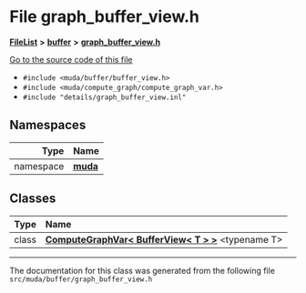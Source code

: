 

# File graph\_buffer\_view.h



[**FileList**](files.md) **>** [**buffer**](dir_9b44f68c181db0b11e9502e462454d05.md) **>** [**graph\_buffer\_view.h**](graph__buffer__view_8h.md)

[Go to the source code of this file](graph__buffer__view_8h_source.md)



* `#include <muda/buffer/buffer_view.h>`
* `#include <muda/compute_graph/compute_graph_var.h>`
* `#include "details/graph_buffer_view.inl"`













## Namespaces

| Type | Name |
| ---: | :--- |
| namespace | [**muda**](namespacemuda.md) <br> |


## Classes

| Type | Name |
| ---: | :--- |
| class | [**ComputeGraphVar&lt; BufferView&lt; T &gt; &gt;**](classmuda_1_1_compute_graph_var_3_01_buffer_view_3_01_t_01_4_01_4.md) &lt;typename T&gt;<br> |



















































------------------------------
The documentation for this class was generated from the following file `src/muda/buffer/graph_buffer_view.h`

